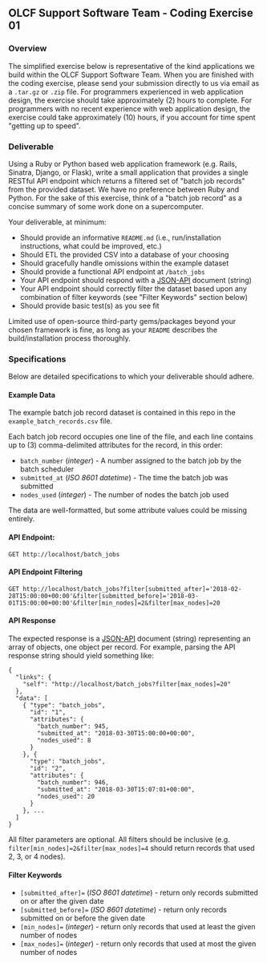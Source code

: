 
## OLCF Support Software Team - Coding Exercise 01

### Overview

The simplified exercise below is representative of the kind applications we build within the OLCF Support Software Team. When you are finished with the coding exercise, please send your submission directly to us via email as a `.tar.gz` or `.zip` file. For programmers experienced in web application design, the exercise should take approximately (2) hours to complete. For programmers with no recent experience with web application design, the exercise could take approximately (10) hours, if you account for time spent "getting up to speed".

### Deliverable

Using a Ruby or Python based web application framework (e.g. Rails, Sinatra, Django, or Flask), write a small application that provides a single RESTful API endpoint which returns a filtered set of "batch job records" from the provided dataset. We have no preference between Ruby and Python. For the sake of this exercise, think of a "batch job record" as a concise summary of some work done on a supercomputer.

Your deliverable, at minimum:

- Should provide an informative `README.md` (i.e., run/installation instructions, what could be improved, etc.)
- Should ETL the provided CSV into a database of your choosing
- Should gracefully handle omissions within the example dataset
- Should provide a functional API endpoint at `/batch_jobs`
- Your API endpoint should respond with a [JSON-API](http://jsonapi.org/format/#fetching-resources) document (string)
- Your API endpoint should correctly filter the dataset based upon any combination of filter keywords (see "Filter Keywords" section below)
- Should provide basic test(s) as you see fit

Limited use of open-source third-party gems/packages beyond your chosen framework is fine, as long as your `README` describes the build/installation process thoroughly.

### Specifications

Below are detailed specifications to which your deliverable should adhere.

#### Example Data

The example batch job record dataset is contained in this repo in the `example_batch_records.csv` file.

Each batch job record occupies one line of the file, and each line contains up to (3) comma-delimited attributes for the record, in this order:

  * `batch_number` (*integer*) - A number assigned to the batch job by the batch scheduler
  * `submitted_at` (*ISO 8601 datetime*) - The time the batch job was submitted
  * `nodes_used` (*integer*) - The number of nodes the batch job used

The data are well-formatted, but some attribute values could be missing entirely.

#### API Endpoint:

`GET http://localhost/batch_jobs`

#### API Endpoint Filtering

`GET http://localhost/batch_jobs?filter[submitted_after]='2018-02-28T15:00:00+00:00'&filter[submitted_before]='2018-03-01T15:00:00+00:00'&filter[min_nodes]=2&filter[max_nodes]=20`

#### API Response

The expected response is a [JSON-API](http://jsonapi.org/format/#fetching-resources) document (string) representing an array of objects, one object per record. For example, parsing the API response string should yield something like:

```
{
  "links": {
    "self": "http://localhost/batch_jobs?filter[max_nodes]=20"
  },
  "data": [
    { "type": "batch_jobs",
      "id": "1",
      "attributes": {
        "batch_number": 945,
        "submitted_at": "2018-03-30T15:00:00+00:00",
        "nodes_used": 8
      }
    }, {
      "type": "batch_jobs",
      "id": "2",
      "attributes": {
        "batch_number": 946,
        "submitted_at": "2018-03-30T15:07:01+00:00",
        "nodes_used": 20
      }
    }, ...
  ]
}
```

All filter parameters are optional. All filters should be inclusive (e.g. `filter[min_nodes]=2&filter[max_nodes]=4` should return records that used 2, 3, or 4 nodes).

#### Filter Keywords

  * `[submitted_after]=` (*ISO 8601 datetime*) - return only records submitted on or after the given date
  * `[submitted_before]=` (*ISO 8601 datetime*) - return only records submitted on or before the given date
  * `[min_nodes]=` (*integer*) - return only records that used at least the given number of nodes
  * `[max_nodes]=` (*integer*) - return only records that used at most the given number of nodes





